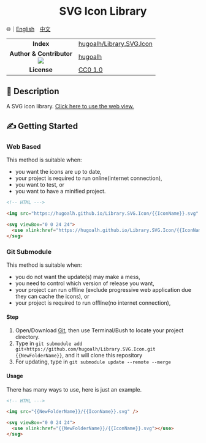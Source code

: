 # <div align="center">SVG Icon Library</div>

🌐｜<a href="./README.md">English</a>　<a href="./README.zh-hant.md">中文</a>

<table>
  <tr>
    <td align="center"><strong>Index</strong></td>
    <td><a href="https://github.com/hugoalh/Library.SVG.Icon">hugoalh/Library.SVG.Icon</a></td>
  </tr>
  <tr>
    <td align="center">
      <strong>Author & Contributor</strong><br />
      <img src="https://img.shields.io/github/contributors/hugoalh/Library.SVG.Icon?color=000000&label=%20" />
    </td>
    <td><a href="https://github.com/hugoalh">hugoalh</a></td>
  </tr>
  <tr>
    <td align="center"><strong>License</strong></td>
    <td>
      <a href="../LICENSE.md">CC0 1.0</a>
    </td>
  </tr>
</table>

## 📜 Description

A SVG icon library. <a href="https://hugoalh.github.io/Library.SVG.Icon">Click here to use the web view.</a>

## ✍ Getting Started

### Web Based

This method is suitable when:

- you want the icons are up to date, 
- your project is required to run online(internet connection),
- you want to test, or
- you want to have a minified project.

```html
<!-- HTML --->

<img src="https://hugoalh.github.io/Library.SVG.Icon/{{IconName}}.svg" />

<svg viewBox="0 0 24 24">
  <use xlink:href="https://hugoalh.github.io/Library.SVG.Icon/{{IconName}}.svg"></use>
</svg>
```

### Git Submodule

This method is suitable when:

- you do not want the update(s) may make a mess,
- you need to control which version of release you want,
- your project can run offline (exclude progressive web application due they can cache the icons), or
- your project is required to run offline(no internet connection),

#### Step

<ol>
  <li>Open/Download <a href="https://git-scm.com/">Git</a>, then use Terminal/Bush to locate your project directory.</li>
  <li>Type in <code>git submodule add git+https://github.com/hugoalh/Library.SVG.Icon.git {{NewFolderName}}</code>, and it will clone this repository</li>
  <li>For updating, type in <code>git submodule update --remote --merge</code></li>
</ol>

#### Usage

There has many ways to use, here is just an example.

```html
<!-- HTML --->

<img src="{{NewFolderName}}/{{IconName}}.svg" />

<svg viewBox="0 0 24 24">
  <use xlink:href="{{NewFolderName}}/{{IconName}}.svg"></use>
</svg>
```
